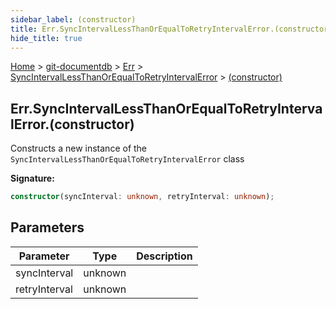 ```yaml
---
sidebar_label: (constructor)
title: Err.SyncIntervalLessThanOrEqualToRetryIntervalError.(constructor)
hide_title: true
---
```


[Home](./index.md) &gt; [git-documentdb](./git-documentdb.md) &gt; [Err](./git-documentdb.err.md) &gt; [SyncIntervalLessThanOrEqualToRetryIntervalError](./git-documentdb.err.syncintervallessthanorequaltoretryintervalerror.md) &gt; [(constructor)](./git-documentdb.err.syncintervallessthanorequaltoretryintervalerror._constructor_.md)

## Err.SyncIntervalLessThanOrEqualToRetryIntervalError.(constructor)

Constructs a new instance of the `SyncIntervalLessThanOrEqualToRetryIntervalError` class

<b>Signature:</b>

```typescript
constructor(syncInterval: unknown, retryInterval: unknown);
```

## Parameters

|  Parameter | Type | Description |
|  --- | --- | --- |
|  syncInterval | unknown |  |
|  retryInterval | unknown |  |

